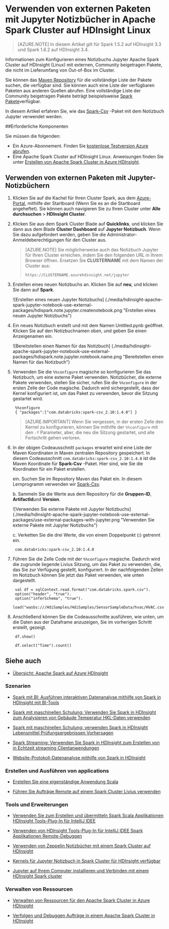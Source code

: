 <properties 
    pageTitle="Verwenden von externen Paketen mit Jupyter Notizbücher in Apache Spark Cluster auf HDInsight | Azure"
    description="Eine schrittweise Anleitung zum Konfigurieren von Jupyter Notizbücher verfügbar mit HDInsight Spark Cluster externe Spark Pakete verwenden." 
    services="hdinsight" 
    documentationCenter="" 
    authors="nitinme" 
    manager="jhubbard" 
    editor="cgronlun"
    tags="azure-portal"/>

<tags 
    ms.service="hdinsight" 
    ms.workload="big-data" 
    ms.tgt_pltfrm="na" 
    ms.devlang="na" 
    ms.topic="article" 
    ms.date="10/28/2016" 
    ms.author="nitinme"/>


# <a name="use-external-packages-with-jupyter-notebooks-in-apache-spark-clusters-on-hdinsight-linux"></a>Verwenden von externen Paketen mit Jupyter Notizbücher in Apache Spark Cluster auf HDInsight Linux

>[AZURE.NOTE] In diesem Artikel gilt für Spark 1.5.2 auf HDInsight 3.3 und Spark 1.6.2 auf HDInsight 3.4. 

Informationen zum Konfigurieren eines Notizbuchs Jupyter Apache Spark Cluster auf HDInsight (Linux) mit externen, Community beigetragen Pakete, die nicht im Lieferumfang von Out-of-Box im Cluster. 

Sie können das [Maven Repository](http://search.maven.org/) für die vollständige Liste der Pakete suchen, die verfügbar sind. Sie können auch eine Liste der verfügbaren Paketen aus anderen Quellen abrufen. Eine vollständige Liste der Community beigetragen Pakete beträgt beispielsweise [Spark Pakete](http://spark-packages.org/)verfügbar.

In diesem Artikel erfahren Sie, wie das [Spark-Csv](http://search.maven.org/#artifactdetails%7Ccom.databricks%7Cspark-csv_2.10%7C1.4.0%7Cjar) -Paket mit dem Notizbuch Jupyter verwendet werden.

##<a name="prerequisites"></a>Erforderliche Komponenten

Sie müssen die folgenden:

- Ein Azure-Abonnement. Finden Sie [kostenlose Testversion Azure abrufen](https://azure.microsoft.com/documentation/videos/get-azure-free-trial-for-testing-hadoop-in-hdinsight/).
- Eine Apache Spark Cluster auf HDInsight Linux. Anweisungen finden Sie unter [Erstellen von Apache Spark Cluster in Azure HDInsight](hdinsight-apache-spark-jupyter-spark-sql.md).

## <a name="use-external-packages-with-jupyter-notebooks"></a>Verwenden von externen Paketen mit Jupyter-Notizbüchern 

1. Klicken Sie auf die Kachel für Ihren Cluster Spark, aus dem [Azure-Portal](https://portal.azure.com/), mithilfe der Startboard (Wenn Sie es an die Startboard angeheftet). Sie können auch navigieren Sie zu Ihren Cluster unter **Alle durchsuchen** > **HDInsight Cluster**.   

2. Klicken Sie aus dem Spark Cluster Blade auf **Quicklinks**, und klicken Sie dann aus dem Blade **Cluster Dashboard** auf **Jupyter Notizbuch**. Wenn Sie dazu aufgefordert werden, geben Sie die Administrator-Anmeldeberechtigungen für den Cluster aus.

    > [AZURE.NOTE] Sie möglicherweise auch das Notizbuch Jupyter für Ihren Cluster erreichen, indem Sie den folgenden URL in Ihrem Browser öffnen. Ersetzen Sie __CLUSTERNAME__ mit dem Namen der Cluster aus:
    >
    > `https://CLUSTERNAME.azurehdinsight.net/jupyter`

2. Erstellen eines neuen Notizbuchs an. Klicken Sie auf **neu**, und klicken Sie dann auf **Spark**.

    ![Erstellen eines neuen Jupyter Notizbuchs] (./media/hdinsight-apache-spark-jupyter-notebook-use-external-packages/hdispark.note.jupyter.createnotebook.png "Erstellen eines neuen Jupyter Notizbuchs")

3. Ein neues Notizbuch erstellt und mit dem Namen Untitled.pynb geöffnet. Klicken Sie auf den Notizbuchnamen oben, und geben Sie einen Anzeigenamen ein.

    ![Bereitstellen einen Namen für das Notizbuch] (./media/hdinsight-apache-spark-jupyter-notebook-use-external-packages/hdispark.note.jupyter.notebook.name.png "Bereitstellen einen Namen für das Notizbuch")

4. Verwenden Sie die `%%configure` magische so konfigurieren Sie das Notizbuch, um eine externe Paket verwenden. Notizbücher, die externe Pakete verwenden, stellen Sie sicher, rufen Sie die `%%configure` in der ersten Zelle der Code magische. Dadurch wird sichergestellt, dass der Kernel konfiguriert ist, um das Paket zu verwenden, bevor die Sitzung gestartet wird.

        %%configure
        { "packages":["com.databricks:spark-csv_2.10:1.4.0"] }


    >[AZURE.IMPORTANT] Wenn Sie vergessen, in der ersten Zelle den Kernel zu konfigurieren, können Sie mithilfe der `%%configure` mit den `-f` Parameter, aber, die neu die Sitzung gestartet, und alle Fortschritt gehen verloren.

5. In der obigen Codeausschnitt `packages` erwartet wird eine Liste der Maven Koordinaten in Maven zentralen Repository gespeichert. In diesem Codeausschnitt `com.databricks:spark-csv_2.10:1.4.0` ist die Maven Koordinate für **Spark-Csv** -Paket. Hier sind, wie Sie die Koordinaten für ein Paket erstellen.

    ein. Suchen Sie im Repository Maven das Paket ein. In diesem Lernprogramm verwenden wir [Spark-Csv](http://search.maven.org/#artifactdetails%7Ccom.databricks%7Cspark-csv_2.10%7C1.4.0%7Cjar).
    
    b. Sammeln Sie die Werte aus dem Repository für die **Gruppen-ID**, **ArtifactId**und **Version**.

    ![Verwenden Sie externe Pakete mit Jupyter Notizbuchs] (./media/hdinsight-apache-spark-jupyter-notebook-use-external-packages/use-external-packages-with-jupyter.png "Verwenden Sie externe Pakete mit Jupyter Notizbuchs")

    c. Verketten Sie die drei Werte, die von einem Doppelpunkt (**:**) getrennt ein.

        com.databricks:spark-csv_2.10:1.4.0

6. Führen Sie die Zelle Code mit der `%%configure` magische. Dadurch wird die zugrunde liegende Livius Sitzung, um das Paket zu verwenden, die, das Sie zur Verfügung gestellt, konfiguriert. In der nachfolgenden Zellen im Notizbuch können Sie jetzt das Paket verwenden, wie unten dargestellt.

        val df = sqlContext.read.format("com.databricks.spark.csv").
        option("header", "true").
        option("inferSchema", "true").
        load("wasbs:///HdiSamples/HdiSamples/SensorSampleData/hvac/HVAC.csv")

7. Anschließend können Sie die Codeausschnitte ausführen, wie unten, um die Daten aus der Dataframe anzuzeigen, Sie im vorherigen Schritt erstellt, gezeigt.

        df.show()

        df.select("Time").count()


## <a name="seealso"></a>Siehe auch


* [Übersicht: Apache Spark auf Azure HDInsight](hdinsight-apache-spark-overview.md)

### <a name="scenarios"></a>Szenarien

* [Spark mit BI: Ausführen interaktiven Datenanalyse mithilfe von Spark in HDInsight mit BI-Tools](hdinsight-apache-spark-use-bi-tools.md)

* [Spark mit maschinellen Schulung: Verwenden Sie Spark in HDInsight zum Analysieren von Gebäude Temperatur HKL-Daten verwenden](hdinsight-apache-spark-ipython-notebook-machine-learning.md)

* [Spark mit maschinellen Schulung: verwenden Spark in HDInsight Lebensmittel Prüfungsergebnissen Vorhersagen](hdinsight-apache-spark-machine-learning-mllib-ipython.md)

* [Spark Streaming: Verwenden Sie Spark in HDInsight zum Erstellen von in Echtzeit streaming Clientanwendungen](hdinsight-apache-spark-eventhub-streaming.md)

* [Website-Protokoll-Datenanalyse mithilfe von Spark in HDInsight](hdinsight-apache-spark-custom-library-website-log-analysis.md)

### <a name="create-and-run-applications"></a>Erstellen und Ausführen von applications

* [Erstellen Sie eine eigenständige Anwendung Scala](hdinsight-apache-spark-create-standalone-application.md)

* [Führen Sie Aufträge Remote auf einem Spark Cluster Livius verwenden](hdinsight-apache-spark-livy-rest-interface.md)

### <a name="tools-and-extensions"></a>Tools und Erweiterungen

* [Verwenden Sie zum Erstellen und übermitteln Spark Scala Applikationen HDInsight Tools-Plug-In für IntelliJ IDEE](hdinsight-apache-spark-intellij-tool-plugin.md)

* [Verwenden von HDInsight Tools-Plug-In für IntelliJ IDEE Spark Applikationen Remote-Debuggen](hdinsight-apache-spark-intellij-tool-plugin-debug-jobs-remotely.md)

* [Verwenden von Zeppelin Notizbücher mit einem Spark Cluster auf HDInsight](hdinsight-apache-spark-use-zeppelin-notebook.md)

* [Kernels für Jupyter Notizbuch in Spark Cluster für HDInsight verfügbar](hdinsight-apache-spark-jupyter-notebook-kernels.md)

* [Jupyter auf Ihrem Computer installieren und Verbinden mit einem HDInsight Spark cluster](hdinsight-apache-spark-jupyter-notebook-install-locally.md)

### <a name="manage-resources"></a>Verwalten von Ressourcen

* [Verwalten von Ressourcen für den Apache Spark Cluster in Azure HDInsight](hdinsight-apache-spark-resource-manager.md)

* [Verfolgen und Debuggen Aufträge in einem Apache Spark Cluster in HDInsight](hdinsight-apache-spark-job-debugging.md)
